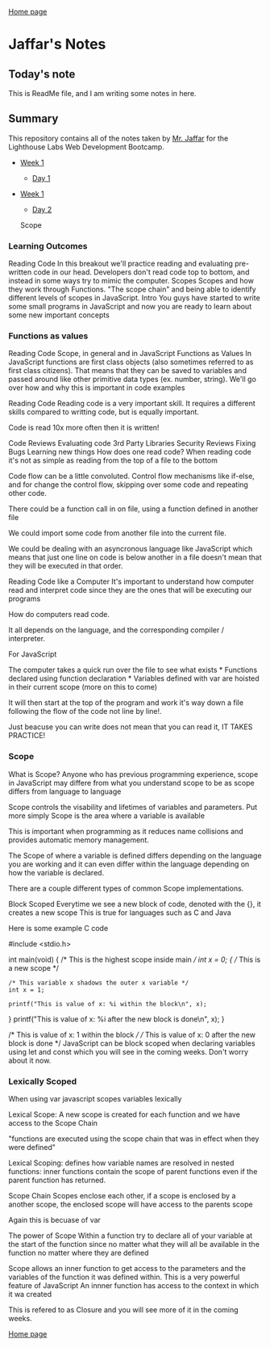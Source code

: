[Home page](https://github.com/JeffShah)

# Jaffar's Notes
## Today's note
This is ReadMe file, and I am writing some notes in here.

## Summary
This repository contains all of the notes taken by [Mr. Jaffar](https://github.com/JeffShah) for the Lighthouse Labs Web Development Bootcamp.

* [Week 1](/Week_1)
  * [Day 1](/Week_1/Day_1)

* [Week 1](/Week_1)
  * [Day 2](/Week_1/Day_2)

  Scope


### Learning Outcomes
Reading Code
In this breakout we'll practice reading and evaluating pre-written code in our head. Developers don't read code top to bottom, and instead in some ways try to mimic the computer.
Scopes
Scopes and how they work through Functions.
"The scope chain" and being able to identify different levels of scopes in JavaScript.
Intro
You guys have started to write some small programs in JavaScript and now you are ready to learn about some new important concepts

### Functions as values
Reading Code
Scope, in general and in JavaScript
Functions as Values
In JavaScript functions are first class objects (also sometimes referred to as first class citizens). That means that they can be saved to variables and passed around like other primitive data types (ex. number, string). We'll go over how and why this is important in code examples

Reading Code
Reading code is a very important skill. It requires a different skills compared to writting code, but is equally important.

Code is read 10x more often then it is written!

Code Reviews
Evaluating code
3rd Party Libraries
Security Reviews
Fixing Bugs
Learning new things
How does one read code?
When reading code it's not as simple as reading from the top of a file to the bottom

Code flow can be a little convoluted. Control flow mechanisms like if-else, and for change the control flow, skipping over some code and repeating other code.

There could be a function call in on file, using a function defined in another file

We could import some code from another file into the current file.

We could be dealing with an asyncronous language like JavaScript which means that just one line on code is below another in a file doesn't mean that they will be executed in that order.

Reading Code like a Computer
It's important to understand how computer read and interpret code since they are the ones that will be executing our programs

How do computers read code.

It all depends on the language, and the corresponding compiler / interpreter.

For JavaScript

The computer takes a quick run over the file to see what exists * Functions declared using function declaration * Variables defined with var are hoisted in their current scope (more on this to come)

It will then start at the top of the program and work it's way down a file following the flow of the code not line by line!.

Just beacuse you can write does not mean that you can read it, IT TAKES PRACTICE!

### Scope
What is Scope?
Anyone who has previous programming experience, scope in JavaScript may differe from what you understand scope to be as scope differs from language to language

Scope controls the visability and lifetimes of variables and parameters. Put more simply Scope is the area where a variable is available

This is important when programming as it reduces name collisions and provides automatic memory management.

The Scope of where a variable is defined differs depending on the language you are working and it can even differ within the language depending on how the variable is declared.

There are a couple different types of common Scope implementations.

Block Scoped
Everytime we see a new block of code, denoted with the {}, it creates a new scope This is true for languages such as C and Java

Here is some example C code

#include <stdio.h>

int main(void)
{
  /* This is the highest scope inside main */
  int x = 0;
  {
    /* This is a new scope */

    /* This variable x shadows the outer x variable */
    int x = 1;

    printf("This is value of x: %i within the block\n", x);
  }
  printf("This is value of x: %i after the new block is done\n", x);
}

/* This is value of x: 1 within the block */
/* This is value of x: 0 after the new block is done */
JavaScript can be block scoped when declaring variables using let and const which you will see in the coming weeks. Don't worry about it now.

### Lexically Scoped
When using var javascript scopes variables lexically

Lexical Scope: A new scope is created for each function and we have access to the Scope Chain

"functions are executed using the scope chain that was in effect when they were defined"

Lexical Scoping: defines how variable names are resolved in nested functions: inner functions contain the scope of parent functions even if the parent function has returned.

Scope Chain
Scopes enclose each other, if a scope is enclosed by a another scope, the enclosed scope will have access to the parents scope

Again this is becuase of var

The power of Scope
Within a function try to declare all of your variable at the start of the function since no matter what they will all be available in the function no matter where they are defined

Scope allows an inner function to get access to the parameters and the variables of the function it was defined within. This is a very powerful feature of JavaScript An innner function has access to the context in which it wa created

This is refered to as Closure and you will see more of it in the coming weeks.

[Home page](https://github.com/JeffShah)